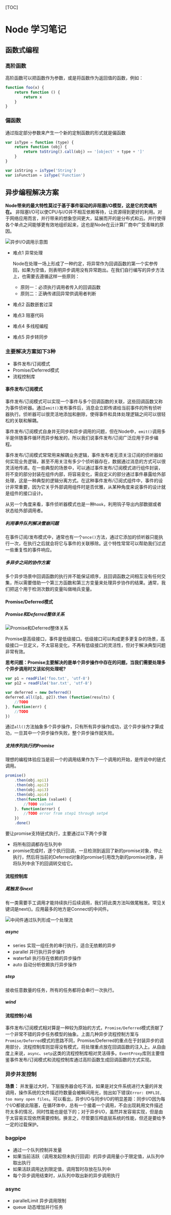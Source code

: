 [TOC]
# Node 学习笔记

## 函数式编程

### 高阶函数

高阶函数可以把函数作为参数，或是将函数作为返回值的函数，例如：

```js
function foo(x) {
    return function () {
        return x
    }
}
```

### 偏函数

通过指定部分参数来产生一个新的定制函数的形式就是偏函数

```js
var isType = function (type) {
    return function (obj) {
        return toString().call(obj) == '[object' + type + ']'
    }
}

var isString = isType('String')
var isFunction = isType('Function')
```

## 异步编程解决方案

**Node带来的最大特性莫过于基于事件驱动的非阻塞I/O模型，这是它的灵魂所在。**
非阻塞I/O可以使CPU与I/O并不相互依赖等待，让资源得到更好的利用。对于网络应用而言，并行带来的想象空间更大，延展而开的是分布式和云。并行使得各个单点之间能够更有效地组织起来，这也是Node在云计算厂商中广受青睐的原因。

![异步I/O调用示意图](https://github.com/peakcool/learn-nodejs-notes/blob/master/%E6%B5%81%E7%A8%8B%E5%9B%BE/%E5%BC%82%E6%AD%A5I:O%E8%B0%83%E7%94%A8%E7%A4%BA%E6%84%8F%E5%9B%BE.png?raw=true)

* 难点1 异常处理

    Node在处理一场上形成了一种约定，将异常作为回调函数的第一个实参传回，如果为空值，则表明异步调用没有异常跑出。在我们自行编写的异步方法上，也需要去遵循这样一些原则：

    * 原则一：必须执行调用者传入的回调函数
    * 原则二：正确传递回异常供调用者判断

* 难点2 函数嵌套过深
* 难点3 阻塞代码
* 难点4 多线程编程
* 难点5 异步转同步

### 主要解决方案如下3种

* 事件发布/订阅模式
* Promise/Deferred模式
* 流程控制库

#### 事件发布/订阅模式

事件发布/订阅模式可以实现一个事件与多个回调函数的关联，这些回调函数又称为事件侦听器。通过`emit()`发布事件后，消息会立即传递给当前事件的所有侦听器执行。侦听器可以很灵活地添加和删除，使得事件和具体处理逻辑之间可以很轻松的关联和解耦。

事件发布/订阅模式自身并无同步和异步调用的问题，但在Node中，`emit()`调用多半是伴随事件循环而异步触发的，所以我们说事件发布/订阅广泛应用于异步编程。

事件发布/订阅模式常常用来解耦业务逻辑，事件发布者无须关注订阅的侦听器如何实现业务逻辑，甚至不用关注有多少个侦听器存在，数据通过消息的方式可以很灵活地传递。在一些典型的场景中，可以通过事件发布/订阅模式进行组件封装，将不变的部分封装在组件内部，将容易变化，需自定义的部分通过事件暴露给外部处理，这是一种典型的逻辑分离方式。在这种事件发布/订阅式组件中，事件的设计非常重要，因为它关乎外部调用组件时是否优雅，从某种角度来说事件的设计就是组件的接口设计。

从另一个角度来看，事件侦听器模式也是一种`hook`，利用钩子导出内部数据或者状态给外部调用者。

##### 利用事件队列解决雪崩问题

在事件订阅/发布模式中，通常也有一个`once()`方法，通过它添加的侦听器只能执行一次，在执行之后就会将它与事件的关联移除。这个特性常常可以帮助我们过滤一些重复性的事件响应。

##### 多异步之间的协作方案

 多个异步场景中回调函数的执行并不能保证顺序，且回调函数之间相互没有任何交集，所以需要借助一个第三方函数和第三方变量来处理异步协作的结果。通常，我们把这个用于检测次数的变量叫做哨兵变量。

#### Promise/Deferred模式

##### Promise和Deferred整体关系
![Promise和Deferred整体关系](https://github.com/peakcool/learn-nodejs-notes/blob/master/%E6%B5%81%E7%A8%8B%E5%9B%BE/Promise%E5%92%8CDeferred%E6%95%B4%E4%BD%93%E5%85%B3%E7%B3%BB.png?raw=true)

Promise是高级接口，事件是低级接口。低级接口可以构成更多更复杂的场景，高级接口一旦定义，不太容易变化，不再有低级接口的灵活性，但对于解决典型问题非常有效。

**思考问题：Promise主要解决的是单个异步操作中存在的问题，当我们需要处理多个异步调用时又该如何处理呢?**

```js
var p1 = readFile('foo.txt', 'utf-8')
var p12 = readFile('bar.txt', 'utf-8')

var deferred = new Deferred()
deferred.all([p1, p2]).then (function(results) {
    //TODO
}, function(err) {
    //TODO
})
```

通过`all()`方法抽象多个异步操作，只有所有异步操作成功，这个异步操作才算成功，一旦其中一个异步操作失败，整个异步操作就失败。

##### 支持序列执行的Promise

理想的编程体验应当是前一个的调用结果作为下一个调用的开始，是传说中的链式调用。

```js
promise()
    .then(obj.api1)
    .then(obj.api2)
    .then(obj.api3)
    .then(obj.api4)
    .then(function (value4) {
        //TODO value4
    }, function(error) {
        //TODO error from step1 through setp4
    })
    .done()
```

要让promise支持链式执行，主要通过以下两个步骤

* 将所有回调都存在队列中
* promise完成时，逐个执行回调，一旦检测到返回了新的promise对象，停止执行，然后将当前的Deferred对象的promise引用改为新的promise对象，并将队列中余下的回调转交给它。

#### 流程控制库

##### 尾触发与next

有一类需要手工调用才能持续执行后续调用，我们将此类方法叫做尾触发。常见关键词是next()。应用最多的地方是Connect的中间件。

![中间件通过队列形成一个处理流](https://github.com/peakcool/learn-nodejs-notes/blob/master/流程图/中间件通过队列形成一个处理流.png?raw=true)

##### async

* series 实现一组任务的串行执行，适合无依赖的异步
* parallel 并行执行异步操作
* waterfall 执行存在依赖的异步操作
* auto 自动分析依赖执行异步操作

##### step

接收任意数量的任务，所有的任务都将会串行一次执行。

##### wind

#### 流程控制小结

事件发布/订阅模式相对算是一种较为原始的方式，`Promise/Deferred`模式贡献了一个非常不错的异步任务模型的抽象。上面几种异步流程控制方案与`Promise/Deferred`模式的思路不同，Promise/Deferred的重点在于封装异步的调用部分，流程控制库则显得没有模式，将处理重点放在回调函数的注入上。从自由度上来说，`async`、`setp`这类的流程控制库相对灵活得多。`EventProxy`库则主要借鉴事件发布/订阅模式和流程控制库通过高阶函数生成回调函数的方式实现。

### 异步并发控制

**场景：** 并发量过大时，下层服务器会吃不消，如果是对文件系统进行大量的并发调用，操作系统的文件描述符数量会被瞬间用光，抛出如下错误`Error: EMFLIE, too many open files`。可以看出，异步I/O与同步I/O的明显差距：同步I/O因为每个I/O都彼此阻塞，在循环体中，总有一个接着一个调用，不会出现耗用文件描述符太多的情况，同时性能也是低下的；对于异步I/O，虽然并发容易实现，但是由于太容易实现依然需要控制。换言之，尽管要压榨底层系统的性能，但还是要给予一定的过载保护。

### bagpipe

* 通过一个队列控制并发量
* 如果当前活跃（调用发起但未执行回调）的异步调用量小于限定值，从队列中取出执行
* 如果活跃调用达到限定值，调用暂时存放在队列中
* 每个异步调用结束时，从队列中取出新的异步调用执行

### async

* parallelLimit 异步调用限制
* queue 动态增加并行任务
